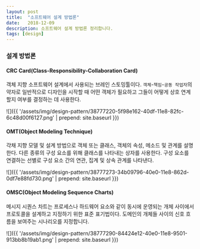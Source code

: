 ```yaml
---
layout: post
title:  "소프트웨어 설계 방법론"
date:   2018-12-09
description: 소프트웨어 설계 방법론 정리합니다.
tags: [design]
---
```

### 설계 방법론

#### CRC Card(Class-Responsibility-Collaboration Card)
객체 지향 소프트웨어 설계에서 사용되는 브레인 스토밍툴이다. `객체`-`책임`-`공동 작업자`의 약자로
일반적으로 디자인을 시작할 때 어떤 객체가 필요하고 그들이 어떻게 상호 연계할지 여부를 결정하는 데 사용한다.

![]({{ '/assets/img/design-pattern/38777220-5f98e162-40df-11e8-82fc-6c48d00f6127.png' | prepend: site.baseurl }})

#### OMT(Object Modeling Technique)
갹채 지향 모델 및 설계 방법으로 객체 또는 클래스, 객체의 속성, 메소드 및 관계를 설명한다.
다른 종류의 구성 요소를 위해 클래스를 나타내는 상자를 사용한다.
구성 요소를 연결하는 선별로 구성 요소 간의 연관, 집계 및 상속 관계를 나타낸다.

![]({{ '/assets/img/design-pattern/38777273-34b09796-40e0-11e8-862d-0df7e88fd730.png' | prepend: site.baseurl }})

#### OMSC(Object Modeling Sequence Charts)
메시지 시퀀스 차트는 프로세스나 하드웨어 요소와 같이 동시에 운영되는 개체 사이에서
프로토콜을 설계하고 지정하기 위한 표준 표기법이다. 도메인의 개체들 사이의 신호 흐름을
보여주는 시나리오를 지정합니다.

![]({{ '/assets/img/design-pattern/38777290-84424e12-40e0-11e8-9501-913bb8b19ab1.png' | prepend: site.baseurl }})
